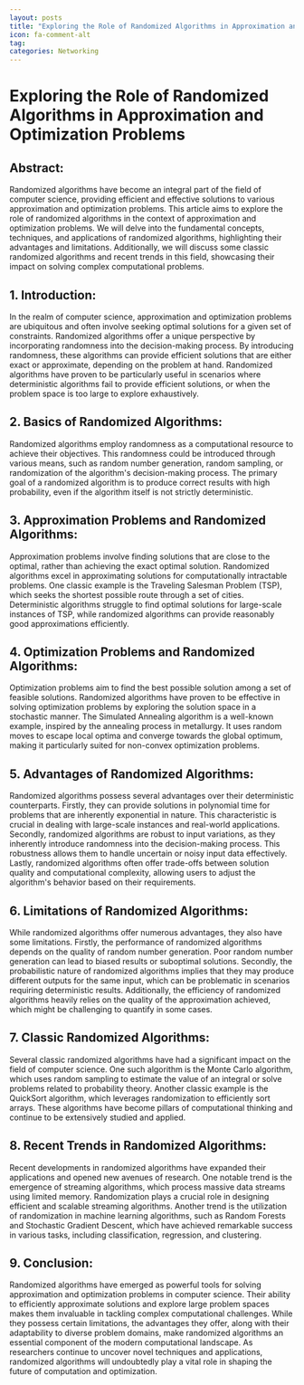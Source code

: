 ```yaml
---
layout: posts
title: "Exploring the Role of Randomized Algorithms in Approximation and Optimization Problems"
icon: fa-comment-alt
tag:      
categories: Networking
---
```



# Exploring the Role of Randomized Algorithms in Approximation and Optimization Problems

## Abstract:
Randomized algorithms have become an integral part of the field of computer science, providing efficient and effective solutions to various approximation and optimization problems. This article aims to explore the role of randomized algorithms in the context of approximation and optimization problems. We will delve into the fundamental concepts, techniques, and applications of randomized algorithms, highlighting their advantages and limitations. Additionally, we will discuss some classic randomized algorithms and recent trends in this field, showcasing their impact on solving complex computational problems.

## 1. Introduction:
In the realm of computer science, approximation and optimization problems are ubiquitous and often involve seeking optimal solutions for a given set of constraints. Randomized algorithms offer a unique perspective by incorporating randomness into the decision-making process. By introducing randomness, these algorithms can provide efficient solutions that are either exact or approximate, depending on the problem at hand. Randomized algorithms have proven to be particularly useful in scenarios where deterministic algorithms fail to provide efficient solutions, or when the problem space is too large to explore exhaustively.

## 2. Basics of Randomized Algorithms:
Randomized algorithms employ randomness as a computational resource to achieve their objectives. This randomness could be introduced through various means, such as random number generation, random sampling, or randomization of the algorithm's decision-making process. The primary goal of a randomized algorithm is to produce correct results with high probability, even if the algorithm itself is not strictly deterministic.

## 3. Approximation Problems and Randomized Algorithms:
Approximation problems involve finding solutions that are close to the optimal, rather than achieving the exact optimal solution. Randomized algorithms excel in approximating solutions for computationally intractable problems. One classic example is the Traveling Salesman Problem (TSP), which seeks the shortest possible route through a set of cities. Deterministic algorithms struggle to find optimal solutions for large-scale instances of TSP, while randomized algorithms can provide reasonably good approximations efficiently.

## 4. Optimization Problems and Randomized Algorithms:
Optimization problems aim to find the best possible solution among a set of feasible solutions. Randomized algorithms have proven to be effective in solving optimization problems by exploring the solution space in a stochastic manner. The Simulated Annealing algorithm is a well-known example, inspired by the annealing process in metallurgy. It uses random moves to escape local optima and converge towards the global optimum, making it particularly suited for non-convex optimization problems.

## 5. Advantages of Randomized Algorithms:
Randomized algorithms possess several advantages over their deterministic counterparts. Firstly, they can provide solutions in polynomial time for problems that are inherently exponential in nature. This characteristic is crucial in dealing with large-scale instances and real-world applications. Secondly, randomized algorithms are robust to input variations, as they inherently introduce randomness into the decision-making process. This robustness allows them to handle uncertain or noisy input data effectively. Lastly, randomized algorithms often offer trade-offs between solution quality and computational complexity, allowing users to adjust the algorithm's behavior based on their requirements.

## 6. Limitations of Randomized Algorithms:
While randomized algorithms offer numerous advantages, they also have some limitations. Firstly, the performance of randomized algorithms depends on the quality of random number generation. Poor random number generation can lead to biased results or suboptimal solutions. Secondly, the probabilistic nature of randomized algorithms implies that they may produce different outputs for the same input, which can be problematic in scenarios requiring deterministic results. Additionally, the efficiency of randomized algorithms heavily relies on the quality of the approximation achieved, which might be challenging to quantify in some cases.

## 7. Classic Randomized Algorithms:
Several classic randomized algorithms have had a significant impact on the field of computer science. One such algorithm is the Monte Carlo algorithm, which uses random sampling to estimate the value of an integral or solve problems related to probability theory. Another classic example is the QuickSort algorithm, which leverages randomization to efficiently sort arrays. These algorithms have become pillars of computational thinking and continue to be extensively studied and applied.

## 8. Recent Trends in Randomized Algorithms:
Recent developments in randomized algorithms have expanded their applications and opened new avenues of research. One notable trend is the emergence of streaming algorithms, which process massive data streams using limited memory. Randomization plays a crucial role in designing efficient and scalable streaming algorithms. Another trend is the utilization of randomization in machine learning algorithms, such as Random Forests and Stochastic Gradient Descent, which have achieved remarkable success in various tasks, including classification, regression, and clustering.

## 9. Conclusion:
Randomized algorithms have emerged as powerful tools for solving approximation and optimization problems in computer science. Their ability to efficiently approximate solutions and explore large problem spaces makes them invaluable in tackling complex computational challenges. While they possess certain limitations, the advantages they offer, along with their adaptability to diverse problem domains, make randomized algorithms an essential component of the modern computational landscape. As researchers continue to uncover novel techniques and applications, randomized algorithms will undoubtedly play a vital role in shaping the future of computation and optimization.